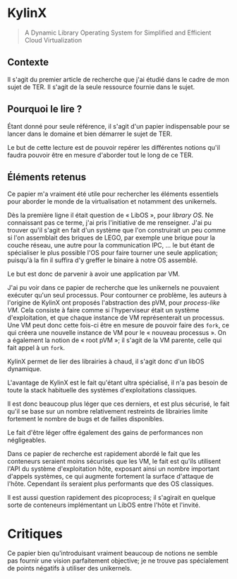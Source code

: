 # KylinX

> A Dynamic Library Operating System for Simplified and Efficient Cloud
> Virtualization

## Contexte

Il s'agit du premier article de recherche que j'ai étudié dans le cadre de mon
sujet de TER.  Il s'agit de la seule ressource fournie dans le sujet.

## Pourquoi le lire ?

Étant donné pour seule référence, il s'agit d'un papier indispensable pour se
lancer dans le domaine et bien démarrer le sujet de TER.

Le but de cette lecture est de pouvoir repérer les différentes notions qu'il
faudra pouvoir être en mesure d'aborder tout le long de ce TER.

## Éléments retenus

Ce papier m'a vraiment été utile pour rechercher les éléments essentiels pour
aborder le monde de la virtualisation et notamment des unikernels.

Dès la première ligne il était question de « LibOS », pour *library OS*.  Ne
connaissant pas ce terme, j'ai pris l'initiative de me renseigner.  J'ai pu
trouver qu'il s'agit en fait d'un système que l'on construirait un peu comme si
l'on assemblait des briques de LEGO, par exemple une brique pour la couche
réseau, une autre pour la communication IPC, ...  le but étant de spécialiser le
plus possible l'OS pour faire tourner une seule application; puisqu'à la fin il
suffira d'y greffer le binaire à notre OS assemblé.

Le but est donc de parvenir à avoir une application par VM.

J'ai pu voir dans ce papier de recherche que les unikernels ne pouvaient
exécuter qu'un seul processus. Pour contourner ce problème, les auteurs à
l'origine de KylinX ont proposés l'abstraction des pVM, pour *process-like VM*.
Cela consiste à faire comme si l'hyperviseur était un système d'exploitation, et
que chaque instance de VM représenterait un processus. Une VM peut donc cette
fois-ci être en mesure de pouvoir faire des `fork`, ce qui créera une nouvelle
instance de VM pour le « nouveau processus ». On a également la notion de « root
pVM »; il s'agit de la VM parente, celle qui fait appel à un `fork`.

KylinX permet de lier des librairies à chaud, il s'agit donc d'un libOS
dynamique.

L'avantage de KylinX est le fait qu'étant ultra spécialisé, il n'a pas besoin de
toute la stack habituelle des systèmes d'exploitations classiques.

Il est donc beaucoup plus léger que ces derniers, et est plus sécurisé, le fait
qu'il se base sur un nombre relativement restreints de librairies limite
fortement le nombre de bugs et de failles disponibles.

Le fait d'être léger offre également des gains de performances non négligeables.

Dans ce papier de recherche est rapidement abordé le fait que les conteneurs
seraient moins sécurisés que les VM, le fait est qu'ils utilisent l'API du
système d'exploitation hôte, exposant ainsi un nombre important d'appels
systèmes, ce qui augmente fortement la surface d'attaque de l'hôte.  Cependant
ils seraient plus performants que des OS classiques.

Il est aussi question rapidement des picoprocess; il s'agirait en quelque sorte
de conteneurs implémentant un LibOS entre l'hôte et l'invité.

# Critiques

Ce papier bien qu'introduisant vraiment beaucoup de notions ne semble pas
fournir une vision parfaitement objective; je ne trouve pas spécialement de
points négatifs à utiliser des unikernels.
